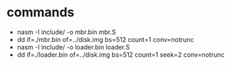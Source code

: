 # commands
* nasm -I include/ -o mbr.bin mbr.S
* dd if=./mbr.bin of=../disk.img bs=512 count=1 conv=notrunc
* nasm -I include/ -o loader.bin loader.S
* dd if=./loader.bin of=../disk.img bs=512 count=1 seek=2 conv=notrunc



